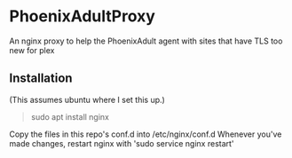 # PhoenixAdultProxy
An nginx proxy to help the PhoenixAdult agent with sites that have TLS too new for plex

## Installation
(This assumes ubuntu where I set this up.)
> sudo apt install nginx

Copy the files in this repo's conf.d into /etc/nginx/conf.d
Whenever you've made changes, restart nginx with 'sudo service nginx restart'
